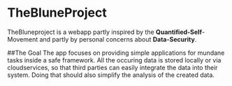 # TheBluneProject
TheBluneproject is a webapp partly inspired by the **Quantified-Self**-Movement and partly by personal concerns about **Data-Security**.

##The Goal
The app focuses on providing simple applications for mundane tasks inside a safe framework. All the occuring data is stored locally or via cloudservices, so that third parties can easily integrate the data into their system. Doing that should also simplify the analysis of the created data.

